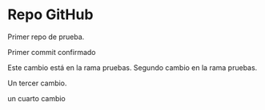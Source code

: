 # Repo GitHub

Primer repo de prueba.

Primer commit confirmado

Este cambio está en la rama pruebas.
Segundo cambio en la rama pruebas.

Un tercer cambio.

un cuarto cambio